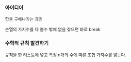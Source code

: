 ### 아이디어

합을 구해나가는 과정

순열의 가지수를 다 볼수 밖에 없음 찾으면 바로 break

### 수학적 규칙 발견하기
규칙을 한 리스트에 넣고 특정 n개의 수에 따른 조합 가지수를 넣는다.
